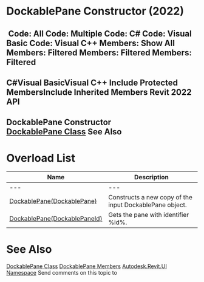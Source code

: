 # DockablePane Constructor (2022)

﻿
 Code: All Code: Multiple Code: C# Code: Visual Basic Code: Visual C++  Members: Show All Members: Filtered Members: Filtered Members: Filtered   
---  
C#Visual BasicVisual C++
Include Protected MembersInclude Inherited Members
Revit 2022 API  
---  
DockablePane Constructor   
[DockablePane Class](671f5ed0-09af-face-532f-72d214131cda.md "DockablePane Class") See Also  
---  
# Overload List
| Name | Description |
| --- | --- |
| --- | --- | --- |
| [DockablePane(DockablePane)](e957aebc-c7ab-c784-c3ab-33c0e79d16ce.md "DockablePane Constructor \(DockablePane\)") | Constructs a new copy of the input DockablePane object. |
| [DockablePane(DockablePaneId)](ce2c0837-4700-1990-0c89-73d49a3db889.md "DockablePane Constructor \(DockablePaneId\)") | Gets the pane with identifier %id%. |

# See Also
[DockablePane Class](671f5ed0-09af-face-532f-72d214131cda.md "DockablePane Class")
[DockablePane Members](cfbf4c66-d2bc-422b-98d9-557d4e22f91e.md "DockablePane Members")
[Autodesk.Revit.UI Namespace](e86fd90a-8957-02a6-da7f-ced248966e3e.md "Autodesk.Revit.UI Namespace")
Send comments on this topic to 